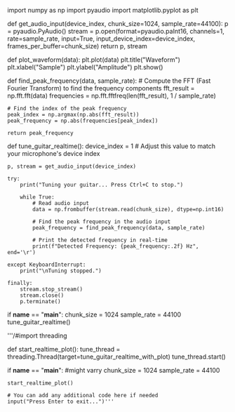 import numpy as np
import pyaudio
import matplotlib.pyplot as plt

def get_audio_input(device_index, chunk_size=1024, sample_rate=44100):
    p = pyaudio.PyAudio()
    stream = p.open(format=pyaudio.paInt16,
                    channels=1,
                    rate=sample_rate,
                    input=True,
                    input_device_index=device_index,
                    frames_per_buffer=chunk_size)
    return p, stream

def plot_waveform(data):
    plt.plot(data)
    plt.title("Waveform")
    plt.xlabel("Sample")
    plt.ylabel("Amplitude")
    plt.show()

def find_peak_frequency(data, sample_rate):
    # Compute the FFT (Fast Fourier Transform) to find the frequency components
    fft_result = np.fft.fft(data)
    frequencies = np.fft.fftfreq(len(fft_result), 1 / sample_rate)

    # Find the index of the peak frequency
    peak_index = np.argmax(np.abs(fft_result))
    peak_frequency = np.abs(frequencies[peak_index])

    return peak_frequency

def tune_guitar_realtime():
    device_index = 1  # Adjust this value to match your microphone's device index

    p, stream = get_audio_input(device_index)

    try:
        print("Tuning your guitar... Press Ctrl+C to stop.")

        while True:
            # Read audio input
            data = np.frombuffer(stream.read(chunk_size), dtype=np.int16)

            # Find the peak frequency in the audio input
            peak_frequency = find_peak_frequency(data, sample_rate)

            # Print the detected frequency in real-time
            print(f"Detected Frequency: {peak_frequency:.2f} Hz", end='\r')

    except KeyboardInterrupt:
        print("\nTuning stopped.")

    finally:
        stream.stop_stream()
        stream.close()
        p.terminate()

if __name__ == "__main__":
    chunk_size = 1024
    sample_rate = 44100
    tune_guitar_realtime()

'''/#import threading

def start_realtime_plot():
    tune_thread = threading.Thread(target=tune_guitar_realtime_with_plot)
    tune_thread.start()

if __name__ == "__main__":
#might varry
    chunk_size = 1024
    sample_rate = 44100

    start_realtime_plot()

    # You can add any additional code here if needed
    input("Press Enter to exit...")'''
